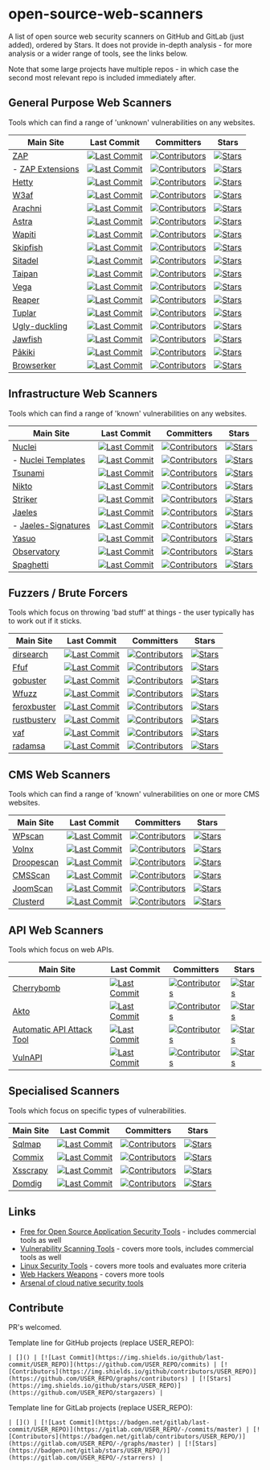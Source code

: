 # open-source-web-scanners
A list of open source web security scanners on GitHub and GitLab (just added), ordered by Stars. It does not provide in-depth analysis - for more analysis or a wider range of tools, see the links below.

Note that some large projects have multiple repos - in which case the second most relevant repo is included immediately after.

## General Purpose Web Scanners

Tools which can find a range of 'unknown' vulnerabilities on any websites.

| Main Site | Last Commit | Committers | Stars |
| --- | --- | --- | --- |
| [ZAP](https://www.zaproxy.org) | [![Last Commit](https://img.shields.io/github/last-commit/zaproxy/zaproxy)](https://github.com/zaproxy/zaproxy/commits) | [![Contributors](https://img.shields.io/github/contributors/zaproxy/zaproxy)](https://github.com/zaproxy/zaproxy/graphs/contributors) | [![Stars](https://img.shields.io/github/stars/zaproxy/zaproxy)](https://github.com/zaproxy/zaproxy/stargazers) |
| - [ZAP Extensions](https://github.com/zaproxy/zap-extensions) | [![Last Commit](https://img.shields.io/github/last-commit/zaproxy/zap-extensions)](https://github.com/zaproxy/zap-extensions/commits) | [![Contributors](https://img.shields.io/github/contributors/zaproxy/zap-extensions)](https://github.com/zaproxy/zap-extensions/graphs/contributors)| [![Stars](https://img.shields.io/github/stars/zaproxy/zap-extensions)](https://github.com/zaproxy/zap-extensions/stargazers) |
| [Hetty](https://hetty.xyz/) | [![Last Commit](https://img.shields.io/github/last-commit/dstotijn/hetty)](https://github.com/dstotijn/hetty/commits) | [![Contributors](https://img.shields.io/github/contributors/dstotijn/hetty)](https://github.com/dstotijn/hetty/graphs/contributors) | [![Stars](https://img.shields.io/github/stars/dstotijn/hetty)](https://github.com/dstotijn/hetty/stargazers) |
| [W3af](http://w3af.org/) | [![Last Commit](https://img.shields.io/github/last-commit/andresriancho/w3af/develop)](https://github.com/andresriancho/w3af/commits) | [![Contributors](https://img.shields.io/github/contributors/andresriancho/w3af)](https://github.com/andresriancho/w3af/graphs/contributors) | [![Stars](https://img.shields.io/github/stars/andresriancho/w3af)](https://github.com/andresriancho/w3af/stargazers) |
| [Arachni](https://www.arachni-scanner.com/) | [![Last Commit](https://img.shields.io/github/last-commit/Arachni/arachni)](https://github.com/Arachni/arachni/commits) | [![Contributors](https://img.shields.io/github/contributors/Arachni/arachni)](https://github.com/Arachni/arachni/graphs/contributors) | [![Stars](https://img.shields.io/github/stars/Arachni/arachni)](https://github.com/Arachni/arachni/stargazers) |
| [Astra](https://github.com/flipkart-incubator/Astra) | [![Last Commit](https://img.shields.io/github/last-commit/flipkart-incubator/Astra)](https://github.com/flipkart-incubator/Astra/commits) | [![Contributors](https://img.shields.io/github/contributors/flipkart-incubator/Astra)](https://github.com/flipkart-incubator/Astra/graphs/contributors) | [![Stars](https://img.shields.io/github/stars/flipkart-incubator/Astra)](https://github.com/flipkart-incubator/Astra/stargazers) |
| [Wapiti](https://wapiti-scanner.github.io/) | [![Last Commit](https://img.shields.io/github/last-commit/wapiti-scanner/wapiti)](https://github.com/wapiti-scanner/wapiti/commits) | [![Contributors](https://img.shields.io/github/contributors/wapiti-scanner/wapiti)](https://github.com/wapiti-scanner/wapiti/graphs/contributors) | [![Stars](https://img.shields.io/github/stars/wapiti-scanner/wapiti)](https://github.com/wapiti-scanner/wapiti/stargazers) |
| [Skipfish](https://code.google.com/archive/p/skipfish/) | [![Last Commit](https://img.shields.io/github/last-commit/spinkham/skipfish)](https://github.com/spinkham/skipfish/commits) | [![Contributors](https://img.shields.io/github/contributors/spinkham/skipfish)](https://github.com/spinkham/skipfish/graphs/contributors) | [![Stars](https://img.shields.io/github/stars/spinkham/skipfish)](https://github.com/spinkham/skipfish/stargazers) |
| [Sitadel](https://github.com/shenril/Sitadel) | [![Last Commit](https://img.shields.io/github/last-commit/shenril/Sitadel)](https://github.com/shenril/Sitadel/commits) | [![Contributors](https://img.shields.io/github/contributors/shenril/Sitadel)](https://github.com/shenril/Sitadel/graphs/contributors) | [![Stars](https://img.shields.io/github/stars/shenril/Sitadel)](https://github.com/shenril/Sitadel/stargazers) |
| [Taipan](https://github.com/enkomio/Taipan) | [![Last Commit](https://img.shields.io/github/last-commit/enkomio/Taipan)](https://github.com/enkomio/Taipan/commits) | [![Contributors](https://img.shields.io/github/contributors/enkomio/Taipan)](https://github.com/enkomio/Taipan/graphs/contributors) | [![Stars](https://img.shields.io/github/stars/enkomio/Taipan)](https://github.com/enkomio/Taipan/stargazers) |
| [Vega](https://subgraph.com/vega/) | [![Last Commit](https://img.shields.io/github/last-commit/subgraph/Vega)](https://github.com/subgraph/Vega/commits) | [![Contributors](https://img.shields.io/github/contributors/subgraph/Vega)](https://github.com/subgraph/Vega/graphs/contributors) | [![Stars](https://img.shields.io/github/stars/subgraph/Vega)](https://github.com/subgraph/Vega/stargazers) |
| [Reaper](https://ghostsecurity.github.io/reaper/) | [![Last Commit](https://img.shields.io/github/last-commit/ghostsecurity/reaper)](https://github.com/ghostsecurity/reaper/commits) | [![Contributors](https://img.shields.io/github/contributors/ghostsecurity/reaper)](https://github.com/ghostsecurity/reaper/graphs/contributors) | [![Stars](https://img.shields.io/github/stars/ghostsecurity/reaper)](https://github.com/ghostsecurity/reaper/stargazers) |
| [Tuplar](https://github.com/tulpar/tulpar) | [![Last Commit](https://img.shields.io/github/last-commit/tulpar/tulpar)](https://github.com/tulpar/tulpar/commits) | [![Contributors](https://img.shields.io/github/contributors/tulpar/tulpar)](https://github.com/tulpar/tulpar/graphs/contributors) | [![Stars](https://img.shields.io/github/stars/tulpar/tulpar)](https://github.com/tulpar/tulpar/stargazers) |
| [Ugly-duckling](https://github.com/detectify/ugly-duckling) | [![Last Commit](https://img.shields.io/github/last-commit/detectify/ugly-duckling)](https://github.com/detectify/ugly-duckling/commits) | [![Contributors](https://img.shields.io/github/contributors/detectify/ugly-duckling)](https://github.com/detectify/ugly-duckling/graphs/contributors) | [![Stars](https://img.shields.io/github/stars/detectify/ugly-duckling)](https://github.com/detectify/ugly-duckling/stargazers) |
| [Jawfish](https://github.com/war-and-code/jawfish) | [![Last Commit](https://img.shields.io/github/last-commit/war-and-code/jawfish)](https://github.com/war-and-code/jawfishO/commits) | [![Contributors](https://img.shields.io/github/contributors/war-and-code/jawfish)](https://github.com/war-and-code/jawfish/graphs/contributors) | [![Stars](https://img.shields.io/github/stars/war-and-code/jawfish)](https://github.com/war-and-code/jawfish/stargazers) |
| [Pākiki](https://github.com/forensant/pakiki-core) | [![Last Commit](https://img.shields.io/github/last-commit/forensant/pakiki-core)](https://github.com/forensant/pakiki-core/commits) | [![Contributors](https://img.shields.io/github/contributors/forensant/pakiki-core)](https://github.com/forensant/pakiki-core/graphs/contributors) | [![Stars](https://img.shields.io/github/stars/forensant/pakiki-core)](https://github.com/forensant/pakiki-core/stargazers) |
| [Browserker](https://gitlab.com/wirepair/browserker/) | [![Last Commit](https://badgen.net/gitlab/last-commit/wirepair/browserker)](https://gitlab.com/wirepair/browserker/-/commits/master) | [![Contributors](https://badgen.net/gitlab/contributors/wirepair/browserker/)](https://gitlab.com/wirepair/browserker/-/graphs/master) | [![Stars](https://badgen.net/gitlab/stars/wirepair/browserker/)](https://gitlab.com/wirepair/browserker/-/starrers) |

## Infrastructure Web Scanners

Tools which can find a range of 'known' vulnerabilities on any websites.

| Main Site | Last Commit | Committers | Stars |
| --- | --- | --- | --- |
| [Nuclei](https://nuclei.projectdiscovery.io/) | [![Last Commit](https://img.shields.io/github/last-commit/projectdiscovery/nuclei)](https://github.com/projectdiscovery/nuclei/commits) | [![Contributors](https://img.shields.io/github/contributors/projectdiscovery/nuclei)](https://github.com/projectdiscovery/nuclei/graphs/contributors) | [![Stars](https://img.shields.io/github/stars/projectdiscovery/nuclei)](https://github.com/projectdiscovery/nuclei/stargazers) |
| - [Nuclei Templates](https://github.com/projectdiscovery/nuclei-templates/) | [![Last Commit](https://img.shields.io/github/last-commit/projectdiscovery/nuclei-templates)](https://github.com/projectdiscovery/nuclei-templates/commits) | [![Contributors](https://img.shields.io/github/contributors/projectdiscovery/nuclei-templates)](https://github.com/projectdiscovery/nuclei-templates/graphs/contributors) | [![Stars](https://img.shields.io/github/stars/projectdiscovery/nuclei-templates)](https://github.com/projectdiscovery/nuclei-templates/stargazers) |
| [Tsunami](https://github.com/google/tsunami-security-scanner) | [![Last Commit](https://img.shields.io/github/last-commit/google/tsunami-security-scanner)](https://github.com/google/tsunami-security-scanner/commits) | [![Contributors](https://img.shields.io/github/contributors/google/tsunami-security-scanner)](https://github.com/google/tsunami-security-scanner/graphs/contributors) | [![Stars](https://img.shields.io/github/stars/google/tsunami-security-scanner)](https://github.com/google/tsunami-security-scanner/stargazers) |
| [Nikto](https://cirt.net/Nikto2) | [![Last Commit](https://img.shields.io/github/last-commit/sullo/nikto)](https://github.com/sullo/nikto/commits) | [![Contributors](https://img.shields.io/github/contributors/sullo/nikto)](https://github.com/sullo/nikto/graphs/contributors) | [![Stars](https://img.shields.io/github/stars/sullo/nikto)](https://github.com/sullo/nikto/stargazers) |
| [Striker](https://github.com/s0md3v/Striker) | [![Last Commit](https://img.shields.io/github/last-commit/s0md3v/Striker)](https://github.com/s0md3v/Striker/commits) | [![Contributors](https://img.shields.io/github/contributors/s0md3v/Striker)](https://github.com/s0md3v/Striker/graphs/contributors) | [![Stars](https://img.shields.io/github/stars/s0md3v/Striker)](https://github.com/s0md3v/Striker/stargazers) |
| [Jaeles](https://github.com/jaeles-project/jaeles) | [![Last Commit](https://img.shields.io/github/last-commit/jaeles-project/jaeles)](https://github.com/jaeles-project/jaeles/commits) | [![Contributors](https://img.shields.io/github/contributors/jaeles-project/jaeles)](https://github.com/jaeles-project/jaeles/graphs/contributors) | [![Stars](https://img.shields.io/github/stars/jaeles-project/jaeles)](https://github.com/jaeles-project/jaeles/stargazers) |
| - [Jaeles-Signatures](https://github.com/jaeles-project/jaeles-signatures) | [![Last Commit](https://img.shields.io/github/last-commit/jaeles-project/jaeles-signatures)](https://github.com/jaeles-project/jaeles-signatures/commits) | [![Contributors](https://img.shields.io/github/contributors/jaeles-project/jaeles-signatures)](https://github.com/jaeles-project/jaeles-signatures/graphs/contributors) | [![Stars](https://img.shields.io/github/stars/jaeles-project/jaeles-signatures)](https://github.com/jaeles-project/jaeles-signatures/stargazers) |
| [Yasuo](https://github.com/0xsauby/yasuo) | [![Last Commit](https://img.shields.io/github/last-commit/0xsauby/yasuo)](https://github.com/0xsauby/yasuo/commits) | [![Contributors](https://img.shields.io/github/contributors/0xsauby/yasuo)](https://github.com/0xsauby/yasuo/graphs/contributors) | [![Stars](https://img.shields.io/github/stars/0xsauby/yasuo)](https://github.com/0xsauby/yasuo/stargazers) |
| [Observatory](https://observatory.mozilla.org/) | [![Last Commit](https://img.shields.io/github/last-commit/mozilla/http-observatory-website)](https://github.com/mozilla/http-observatory-website/commits) | [![Contributors](https://img.shields.io/github/contributors/mozilla/http-observatory-website)](https://github.com/mozilla/http-observatory-website/graphs/contributors) | [![Stars](https://img.shields.io/github/stars/mozilla/http-observatory-website)](https://github.com/mozilla/http-observatory-website/stargazers) |
| [Spaghetti](https://github.com/infosecsecurity/Spaghetti) | [![Last Commit](https://img.shields.io/github/last-commit/infosecsecurity/Spaghetti)](https://github.com/infosecsecurity/Spaghetti/commits) | [![Contributors](https://img.shields.io/github/contributors/infosecsecurity/Spaghetti)](https://github.com/infosecsecurity/Spaghetti/graphs/contributors) | [![Stars](https://img.shields.io/github/stars/infosecsecurity/Spaghetti)](https://github.com/infosecsecurity/Spaghetti/stargazers) |

## Fuzzers / Brute Forcers

Tools which focus on throwing 'bad stuff' at things - the user typically has to work out if it sticks.

| Main Site | Last Commit | Committers | Stars |
| --- | --- | --- | --- |
| [dirsearch](https://github.com/maurosoria/dirsearch) | [![Last Commit](https://img.shields.io/github/last-commit/maurosoria/dirsearch)](https://github.com/maurosoria/dirsearch/commits) | [![Contributors](https://img.shields.io/github/contributors/maurosoria/dirsearch)](https://github.com/maurosoria/dirsearch/graphs/contributors) | [![Stars](https://img.shields.io/github/stars/maurosoria/dirsearch)](https://github.com/maurosoria/dirsearch/stargazers) |
| [Ffuf](https://github.com/ffuf/ffuf) | [![Last Commit](https://img.shields.io/github/last-commit/ffuf/ffuf)](https://github.com/ffuf/ffuf/commits) | [![Contributors](https://img.shields.io/github/contributors/ffuf/ffuf)](https://github.com/ffuf/ffuf/graphs/contributors) | [![Stars](https://img.shields.io/github/stars/ffuf/ffuf)](https://github.com/ffuf/ffuf/stargazers) |
| [gobuster](https://github.com/OJ/gobuster) | [![Last Commit](https://img.shields.io/github/last-commit/OJ/gobuster)](https://github.com/OJ/gobuster/commits) | [![Contributors](https://img.shields.io/github/contributors/OJ/gobuster)](https://github.com/OJ/gobuster/graphs/contributors) | [![Stars](https://img.shields.io/github/stars/OJ/gobuster)](https://github.com/OJ/gobuster/stargazers) |
| [Wfuzz](https://wfuzz.readthedocs.io/en/latest/) | [![Last Commit](https://img.shields.io/github/last-commit/xmendez/wfuzz)](https://github.com/xmendez/wfuzz/commits) | [![Contributors](https://img.shields.io/github/contributors/xmendez/wfuzz)](https://github.com/xmendez/wfuzz/graphs/contributors) | [![Stars](https://img.shields.io/github/stars/xmendez/wfuzz)](https://github.com/xmendez/wfuzz/stargazers) |
| [feroxbuster](https://github.com/epi052/feroxbuster) | [![Last Commit](https://img.shields.io/github/last-commit/epi052/feroxbuster)](https://github.com/epi052/feroxbuster/commits) | [![Contributors](https://img.shields.io/github/contributors/epi052/feroxbuster)](https://github.com/epi052/feroxbuster/graphs/contributors) | [![Stars](https://img.shields.io/github/stars/epi052/feroxbuster)](https://github.com/epi052/feroxbuster/stargazers) |
| [rustbusterv](https://github.com/phra/rustbuster) | [![Last Commit](https://img.shields.io/github/last-commit/phra/rustbuster)](https://github.com/phra/rustbuster/commits) | [![Contributors](https://img.shields.io/github/contributors/phra/rustbuster)](https://github.com/phra/rustbuster/graphs/contributors) | [![Stars](https://img.shields.io/github/stars/phra/rustbuster)](https://github.com/phra/rustbuster/stargazers) |
| [vaf](https://github.com/d4rckh/vaf) | [![Last Commit](https://img.shields.io/github/last-commit/d4rckh/vaf)](https://github.com/d4rckh/vaf/commits) | [![Contributors](https://img.shields.io/github/contributors/d4rckh/vaf)](https://github.com/d4rckh/vaf/graphs/contributors) | [![Stars](https://img.shields.io/github/stars/d4rckh/vaf)](https://github.com/d4rckh/vaf/stargazers) |
| [radamsa](https://gitlab.com/akihe/radamsa) | [![Last Commit](https://badgen.net/gitlab/last-commit/akihe/radamsa)](https://gitlab.com/akihe/radamsa/-/commits/master) | [![Contributors](https://badgen.net/gitlab/contributors/akihe/radamsa/)](https://gitlab.com/akihe/radamsa/-/graphs/master) | [![Stars](https://badgen.net/gitlab/stars/akihe/radamsa/)](https://gitlab.com/akihe/radamsa/-/starrers) |

## CMS Web Scanners

Tools which can find a range of 'known' vulnerabilities on one or more CMS websites.

| Main Site | Last Commit | Committers | Stars |
| --- | --- | --- | --- |
| [WPscan](https://wpscan.org/) | [![Last Commit](https://img.shields.io/github/last-commit/wpscanteam/wpscan)](https://github.com/wpscanteam/wpscan/commits) | [![Contributors](https://img.shields.io/github/contributors/wpscanteam/wpscan)](https://github.com/wpscanteam/wpscan/graphs/contributors) | [![Stars](https://img.shields.io/github/stars/wpscanteam/wpscan)](https://github.com/wpscanteam/wpscan/stargazers) |
| [Volnx](https://github.com/anouarbensaad/vulnx) | [![Last Commit](https://img.shields.io/github/last-commit/anouarbensaad/vulnx)](https://github.com/anouarbensaad/vulnx/commits) | [![Contributors](https://img.shields.io/github/contributors/anouarbensaad/vulnx)](https://github.com/anouarbensaad/vulnx/graphs/contributors) | [![Stars](https://img.shields.io/github/stars/anouarbensaad/vulnx)](https://github.com/anouarbensaad/vulnx/stargazers) |
| [Droopescan](https://github.com/SamJoan/droopescan) | [![Last Commit](https://img.shields.io/github/last-commit/SamJoan/droopescan)](https://github.com/SamJoan/droopescan/commits) | [![Contributors](https://img.shields.io/github/contributors/SamJoan/droopescan)](https://github.com/SamJoan/droopescan/graphs/contributors) | [![Stars](https://img.shields.io/github/stars/SamJoan/droopescan)](https://github.com/SamJoan/droopescan/stargazers) |
| [CMSScan](https://github.com/ajinabraham/CMSScan) | [![Last Commit](https://img.shields.io/github/last-commit/ajinabraham/CMSScan)](https://github.com/ajinabraham/CMSScan/commits) | [![Contributors](https://img.shields.io/github/contributors/ajinabraham/CMSScan)](https://github.com/ajinabraham/CMSScan/graphs/contributors) | [![Stars](https://img.shields.io/github/stars/ajinabraham/CMSScan)](https://github.com/ajinabraham/CMSScan/stargazers) |
| [JoomScan](https://wiki.owasp.org/index.php/Category:OWASP_Joomla_Vulnerability_Scanner_Project) | [![Last Commit](https://img.shields.io/github/last-commit/OWASP/joomscan)](https://github.com/OWASP/joomscan/commits) | [![Contributors](https://img.shields.io/github/contributors/OWASP/joomscan)](https://github.com/OWASP/joomscan/graphs/contributors) | [![Stars](https://img.shields.io/github/stars/OWASP/joomscan)](https://github.com/OWASP/joomscan/stargazers) |
| [Clusterd](https://github.com/hatRiot/clusterd) | [![Last Commit](https://img.shields.io/github/last-commit/hatRiot/clusterd)](https://github.com/hatRiot/clusterd/commits) | [![Contributors](https://img.shields.io/github/contributors/hatRiot/clusterd)](https://github.com/hatRiot/clusterd/graphs/contributors) | [![Stars](https://img.shields.io/github/stars/hatRiot/clusterd)](https://github.com/hatRiot/clusterd/stargazers) |

## API Web Scanners

Tools which focus on web APIs.

| Main Site | Last Commit | Committers | Stars |
| --- | --- | --- | --- |
| [Cherrybomb](https://github.com/blst-security/cherrybomb) | [![Last Commit](https://img.shields.io/github/last-commit/blst-security/cherrybomb)](https://github.com/blst-security/cherrybomb/commits) | [![Contributors](https://img.shields.io/github/contributors/blst-security/cherrybomb)](https://github.com/blst-security/cherrybomb/graphs/contributors) | [![Stars](https://img.shields.io/github/stars/blst-security/cherrybomb)](https://github.com/blst-security/cherrybomb/stargazers) |
| [Akto](https://github.com/akto-api-security/community-edition) | [![Last Commit](https://img.shields.io/github/last-commit/akto-api-security/community-edition)](https://github.com/akto-api-security/community-edition/commits) | [![Contributors](https://img.shields.io/github/contributors/akto-api-security/community-edition)](https://github.com/akto-api-security/community-edition/graphs/contributors) | [![Stars](https://img.shields.io/github/stars/akto-api-security/community-edition)](https://github.com/akto-api-security/community-edition/stargazers) |
| [Automatic API Attack Tool](https://github.com/imperva/automatic-api-attack-tool) | [![Last Commit](https://img.shields.io/github/last-commit/imperva/automatic-api-attack-tool)](https://github.com/imperva/automatic-api-attack-tool/commits) | [![Contributors](https://img.shields.io/github/contributors/imperva/automatic-api-attack-tool)](https://github.com/imperva/automatic-api-attack-tool/graphs/contributors) | [![Stars](https://img.shields.io/github/stars/imperva/automatic-api-attack-tool)](https://github.com/imperva/automatic-api-attack-tool/stargazers) |
| [VulnAPI](https://github.com/cerberauth/vulnapi) | [![Last Commit](https://img.shields.io/github/last-commit/cerberauth/vulnapi)](https://github.com/cerberauth/vulnapi/commits) | [![Contributors](https://img.shields.io/github/contributors/cerberauth/vulnapi)](https://github.com/cerberauth/vulnapi/graphs/contributors) | [![Stars](https://img.shields.io/github/stars/cerberauth/vulnapi)](https://github.com/cerberauth/vulnapi/stargazers) |


## Specialised Scanners

Tools which focus on specific types of vulnerabilities.

| Main Site | Last Commit | Committers | Stars |
| --- | --- | --- | --- |
| [Sqlmap](https://sqlmap.org/) | [![Last Commit](https://img.shields.io/github/last-commit/sqlmapproject/sqlmap)](https://github.com/sqlmapproject/sqlmap/commits) | [![Contributors](https://img.shields.io/github/contributors/sqlmapproject/sqlmap)](https://github.com/sqlmapproject/sqlmap/graphs/contributors) | [![Stars](https://img.shields.io/github/stars/sqlmapproject/sqlmap)](https://github.com/sqlmapproject/sqlmap/stargazers) |
| [Commix](https://github.com/commixproject/commix) | [![Last Commit](https://img.shields.io/github/last-commit/commixproject/commix)](https://github.com/commixproject/commix/commits) | [![Contributors](https://img.shields.io/github/contributors/commixproject/commix)](https://github.com/commixproject/commix/graphs/contributors) | [![Stars](https://img.shields.io/github/stars/commixproject/commix)](https://github.com/commixproject/commix/stargazers) |
| [Xsscrapy](https://github.com/DanMcInerney/xsscrapy) | [![Last Commit](https://img.shields.io/github/last-commit/DanMcInerney/xsscrapy)](https://github.com/DanMcInerney/xsscrapy/commits) | [![Contributors](https://img.shields.io/github/contributors/DanMcInerney/xsscrapy)](https://github.com/DanMcInerney/xsscrapy/graphs/contributors) | [![Stars](https://img.shields.io/github/stars/DanMcInerney/xsscrapy)](https://github.com/DanMcInerney/xsscrapy/stargazers) |
| [Domdig](https://github.com/fcavallarin/domdig) | [![Last Commit](https://img.shields.io/github/last-commit/fcavallarin/domdig)](https://github.com/fcavallarin/domdig/commits) | [![Contributors](https://img.shields.io/github/contributors/fcavallarin/domdig)](https://github.com/USER_REPO/graphs/contributors) | [![Stars](https://img.shields.io/github/stars/fcavallarin/domdig)](https://github.com/fcavallarin/domdig/stargazers) |

## Links

* [Free for Open Source Application Security Tools](https://owasp.org/www-community/Free_for_Open_Source_Application_Security_Tools) - includes commercial tools as well
* [Vulnerability Scanning Tools](https://owasp.org/www-community/Vulnerability_Scanning_Tools) - covers more tools, includes commercial tools as well
* [Linux Security Tools](https://linuxsecurity.expert/security-tools/) - covers more tools and evaluates more criteria
* [Web Hackers Weapons](https://github.com/hahwul/WebHackersWeapons) - covers more tools
* [Arsenal of cloud native security tools](https://www.marcolancini.it/2018/blog-arsenal-cloud-native-security-tools/)

## Contribute

PR's welcomed.

Template line for GitHub projects (replace USER_REPO):
```
| []() | [![Last Commit](https://img.shields.io/github/last-commit/USER_REPO)](https://github.com/USER_REPO/commits) | [![Contributors](https://img.shields.io/github/contributors/USER_REPO)](https://github.com/USER_REPO/graphs/contributors) | [![Stars](https://img.shields.io/github/stars/USER_REPO)](https://github.com/USER_REPO/stargazers) |
```
Template line for GitLab projects (replace USER_REPO):
```
| []() | [![Last Commit](https://badgen.net/gitlab/last-commit/USER_REPO)](https://gitlab.com/USER_REPO/-/commits/master) | [![Contributors](https://badgen.net/gitlab/contributors/USER_REPO/)](https://gitlab.com/USER_REPO/-/graphs/master) | [![Stars](https://badgen.net/gitlab/stars/USER_REPO/)](https://gitlab.com/USER_REPO/-/starrers) |
```
